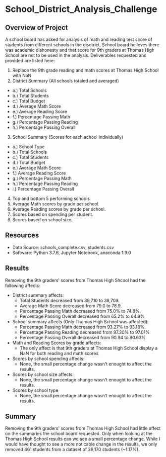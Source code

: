# School_District_Analysis_Challenge

## Overview of Project
A school board has asked for analysis of math and reading test score of students from different schools in the disctrict.
School board believes there was academic dishonesty and that score for 9th graders at Thomas High School are not to be used in the analysis. 
Deliverables requested and provided are listed here:

 1. Replace the 9th grade reading and math scores at Thomas High School with NaN
 2. District Summary (All schools totaled and averaged)
-	a.) Total Schools
-	b.) Total Students
-	c.) Total Budget
-	d.) Average Math Score
-	e.) Average Reading Score
-	f.) Percentage Passing Math
-	g.) Percentage Passing Reading
-	h.) Percentage Passing Overall
 3. School Summary (Scores for each school individually)
-	a.) School Type
-	b.) Total Schools
-	c.) Total Students
-	d.) Total Budget
-	e.) Average Math Score
-	f.) Average Reading Score
-	g.) Percentage Passing Math
-	h.) Percentage Passing Reading
-	i.) Percentage Passing Overall
 4. Top and bottom 5 performing schools
 5. Average Math scores by grade per school.
 6. Average Reading scores by grade per school.
 7. Scores based on spending per student.
 8. Scores based on school size.		

## Resources
- Data Source: schools_complete.csv, students.csv
- Software: Python 3.7.6, Jupyter Notebook, anaconda 1.9.0
	
## Results

Removing the 9th graders' scores from Thomas High Shcool had the following affects: 
- District summary affects:
	- Total Students decreased from 39,710 to 38,709.
	- Average Math Score decreased from 79.0 to 78.9.
	- Percentage Passing Math decreased from 75.0% to 74.8%.
	- Percentage Passing Overall decreased from 65.2% to 64.9%
- School summary affects (Only Thomas High School was affected):
	- Percentage Passing Math decreased from 93.27% to 93.18%.
	- Percentage Passing Reading decreased from 97.30% to 97.01%
	- Percentage Passing Overall decreased from 90.94 to 90.63%
- Math and Reading Scores by grade affects:
	- The only affect is that 9th graders at Thomas High School display a NaN for both reading and math scores.
- Scores by school spending affects:
	- None, the small percentage change wasn't enought to affect the results.
- Scores by school size affects:
	- None, the small percentage change wasn't enought to affect the results.
- Scores by school type
	- None, the small percentage change wasn't enought to affect the results.

## Summary
Removing the 9th graders' scores from Thomas High School had little affect on the summaries the school board
requested. Only when looking at the Thomas High School results can we see a small percentage change. While I
would have thought to see a more noticable change in the results, we only removed 461 students from a dataset of 39,170 students (~1.17%).
